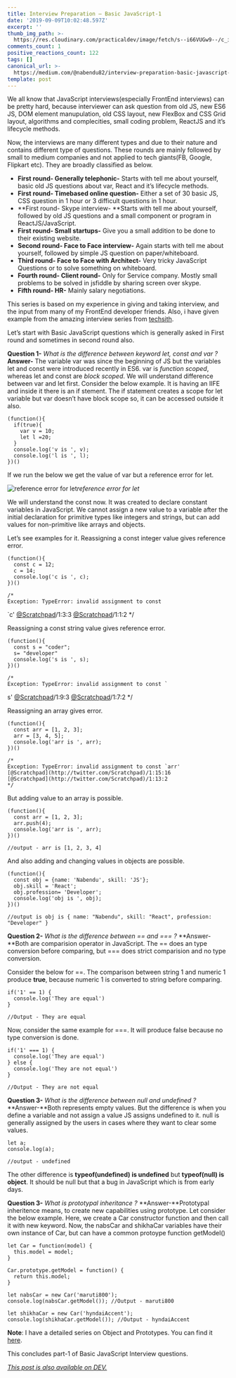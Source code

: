 ```yaml
---
title: Interview Preparation — Basic JavaScript-1
date: '2019-09-09T10:02:48.597Z'
excerpt: ''
thumb_img_path: >-
  https://res.cloudinary.com/practicaldev/image/fetch/s--i66VUGw9--/c_imagga_scale,f_auto,fl_progressive,h_420,q_auto,w_1000/https://res.cloudinary.com/practicaldev/image/fetch/s--EFcTb2c6--/c_imagga_scale%2Cf_auto%2Cfl_progressive%2Ch_420%2Cq_auto%2Cw_1000/https://thepracticaldev.s3.amazonaws.com/i/zphivw4ayhemv1sie512.jpeg
comments_count: 1
positive_reactions_count: 122
tags: []
canonical_url: >-
  https://medium.com/@nabendu82/interview-preparation-basic-javascript-1-3003b0ac3832
template: post
---
```

We all know that JavaScript interviews(especially FrontEnd interviews) can be pretty hard, because interviewer can ask question from old JS, new ES6 JS, DOM element manupulation, old CSS layout, new FlexBox and CSS Grid layout, algorithms and complecities, small coding problem, ReactJS and it’s lifecycle methods.

Now, the interviews are many different types and due to their nature and contains different type of questions. These rounds are mainly followed by small to medium companies and not applied to tech giants(FB, Google, Flipkart etc). They are broadly classified as below.
* **First round- Generally telephonic-** Starts with tell me about yourself, basic old JS questions about var, React and it’s lifecycle methods.
* **First round- Timebased online question-** Either a set of 30 basic JS, CSS question in 1 hour or 3 difficult questions in 1 hour.
* **First round- Skype interview- **Starts with tell me about yourself, followed by old JS questions and a small component or program in ReactJS/JavaScript.
* **First round- Small startups-** Give you a small addition to be done to their existing website.
* **Second round- Face to Face interview-** Again starts with tell me about yourself, followed by simple JS question on paper/whiteboard.
* **Third round- Face to Face with Architect-** Very tricky JavaScript Questions or to solve something on whiteboard.
* **Fourth round- Client round-** Only for Service company. Mostly small problems to be solved in jsfiddle by sharing screen over skype.
* **Fifth round- HR-** Mainly salary negotiations.

This series is based on my experience in giving and taking interview, and the input from many of my FrontEnd developer friends. Also, i have given example from the amazing interview series from [techsith](https://www.youtube.com/watch?v=oxoFVqetl1E&list=PL7pEw9n3GkoWn5TcqAdmSzXcvC3d_tfAh).

Let’s start with Basic JavaScript questions which is generally asked in First round and sometimes in second round also.

**Question 1-** *What is the difference between keyword let, const and var ?*
**Answer-** The variable var was since the beginning of JS but the variables let and const were introduced recently in ES6. 
var is *function scoped*, whereas let and const are *block scoped*.
We will understand difference between var and let first. Consider the below example. It is having an IIFE and inside it there is an if stement. The if statement creates a scope for let variable but var doesn’t have block scope so, it can be accessed outside it also.

    (function(){
      if(true){
        var v = 10;
        let l =20;    
      }
      console.log('v is ', v);
      console.log('l is ', l);
    })()

If we run the below we get the value of var but a reference error for let.

![reference error for let](https://cdn-images-1.medium.com/max/5760/1*EFqwTgVzhzun7BlLm7-WlA.png)*reference error for let*

We will understand the const now. It was created to declare constant variables in JavaScript. We cannot assign a new value to a variable after the initial declaration for primitive types like integers and strings, but can add values for non-primitive like arrays and objects.

Let’s see examples for it. Reassigning a const integer value gives reference error.

    (function(){
      const c = 12;
      c = 14;
      console.log('c is ', c);
    })()

    /*
    Exception: TypeError: invalid assignment to const 
`c'
    [@Scratchpad](http://twitter.com/Scratchpad)/1:3:3
    [@Scratchpad](http://twitter.com/Scratchpad)/1:1:2
    */

Reassigning a const string value gives reference error.

    (function(){
      const s = "coder";
      s= "developer"
      console.log('s is ', s);
    })()

    /*
    Exception: TypeError: invalid assignment to const `
s'
    [@Scratchpad](http://twitter.com/Scratchpad)/1:9:3
    [@Scratchpad](http://twitter.com/Scratchpad)/1:7:2
    */

Reassigning an array gives error.

    (function(){
      const arr = [1, 2, 3];
      arr = [3, 4, 5];  
      console.log('arr is ', arr);
    })()

    /*
    Exception: TypeError: invalid assignment to const `arr'
    [@Scratchpad](http://twitter.com/Scratchpad)/1:15:16
    [@Scratchpad](http://twitter.com/Scratchpad)/1:13:2
    */

But adding value to an array is possible.

    (function(){
      const arr = [1, 2, 3];
      arr.push(4);  
      console.log('arr is ', arr);
    })()

    //output - arr is [1, 2, 3, 4]

And also adding and changing values in objects are possible.

    (function(){
      const obj = {name: 'Nabendu', skill: 'JS'};
      obj.skill = 'React'; 
      obj.profession= 'Developer';
      console.log('obj is ', obj);
    })()

    //output is obj is { name: "Nabendu", skill: "React", profession: "Developer" }

**Question 2-** *What is the difference between == and === ?*
**Answer-**Both are comparision operator in JavaScript. The == does an type conversion before comparing, but === does strict comparision and no type conversion.

Consider the below for ==. The comparison between string 1 and numeric 1 produce **true**, because numeric 1 is converted to string before comparing.

    if('1' == 1) {
      console.log('They are equal')
    }

    //Output - They are equal

Now, consider the same example for ===. It will produce false because no type conversion is done.

    if('1' === 1) {
      console.log('They are equal')
    } else {
      console.log('They are not equal')  
    }

    //Output - They are not equal

**Question 3-** *What is the difference between null and undefined ?*
**Answer-**Both represents empty values. But the difference is when you define a variable and not assign a value JS assigns undefined to it. null is generally assigned by the users in cases where they want to clear some values.

    let a;
    console.log(a);

    //output - undefined

The other difference is **typeof(undefined) is undefined** but **typeof(null) is object**. It should be null but that a bug in JavaScript which is from early days.

**Question 3-** *What is prototypal inheritance ?*
**Answer-**Prototypal inheritence means, to create new capabilities using prototype. Let consider the below example. Here, we create a Car constructor function and then call it with new keyword. Now, the nabsCar and shikhaCar variables have their own instance of Car, but can have a common protoype function getModel()

    let Car = function(model) {
      this.model = model;
    }

    Car.prototype.getModel = function() {
      return this.model;
    }

    let nabsCar = new Car('maruti800');
    console.log(nabsCar.getModel()); //Output - maruti800

    let shikhaCar = new Car('hyndaiAccent');
    console.log(shikhaCar.getModel()); //Output - hyndaiAccent

**Note**: I have a detailed series on Object and Prototypes. You can find it [here](https://dev.to/nabendu82/ydkjs-objects-and-prototypes-part1-1jml).

This concludes part-1 of Basic JavaScript Interview questions.

*[This post is also available on DEV.](https://dev.to/nabendu82/interview-preparation-basic-javascript-1-117c)*


<script>
const parent = document.getElementsByTagName('head')[0];
const script = document.createElement('script');
script.type = 'text/javascript';
script.src = 'https://cdnjs.cloudflare.com/ajax/libs/iframe-resizer/4.1.1/iframeResizer.min.js';
script.charset = 'utf-8';
script.onload = function() {
    window.iFrameResize({}, '.liquidTag');
};
parent.appendChild(script);
</script>    
